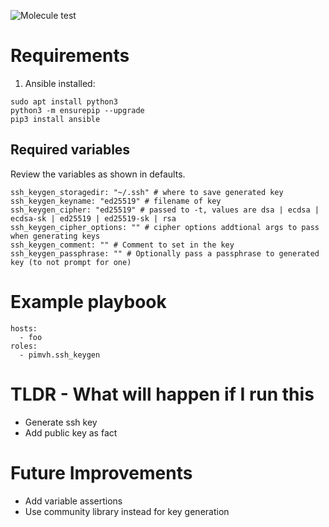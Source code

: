 ![Molecule test](https://github.com/pimvh/ssh_keygen/actions/workflows/test.yaml/badge.svg)
# Requirements

1. Ansible installed:

```
sudo apt install python3
python3 -m ensurepip --upgrade
pip3 install ansible
```

## Required variables

Review the variables as shown in defaults.

```
ssh_keygen_storagedir: "~/.ssh" # where to save generated key
ssh_keygen_keyname: "ed25519" # filename of key
ssh_keygen_cipher: "ed25519" # passed to -t, values are dsa | ecdsa | ecdsa-sk | ed25519 | ed25519-sk | rsa
ssh_keygen_cipher_options: "" # cipher options addtional args to pass when generating keys
ssh_keygen_comment: "" # Comment to set in the key
ssh_keygen_passphrase: "" # Optionally pass a passphrase to generated key (to not prompt for one)
```

# Example playbook

```
hosts:
  - foo
roles:
  - pimvh.ssh_keygen

```

# TLDR - What will happen if I run this

- Generate ssh key
- Add public key as fact

# Future Improvements

- Add variable assertions
- Use community library instead for key generation
